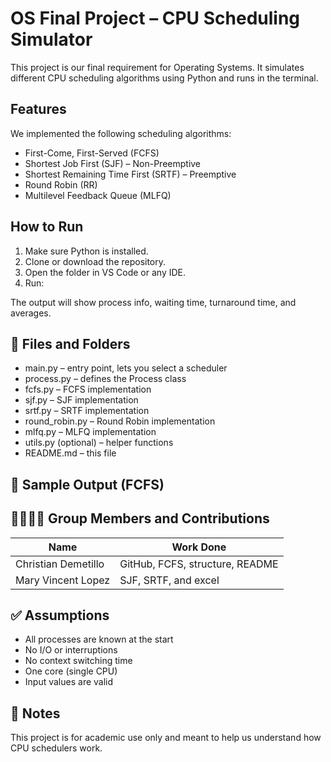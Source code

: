 # OS Final Project – CPU Scheduling Simulator

This project is our final requirement for Operating Systems. It simulates different CPU scheduling algorithms using Python and runs in the terminal.

## Features

We implemented the following scheduling algorithms:

- First-Come, First-Served (FCFS)
- Shortest Job First (SJF) – Non-Preemptive
- Shortest Remaining Time First (SRTF) – Preemptive
- Round Robin (RR)
- Multilevel Feedback Queue (MLFQ)

## How to Run

1. Make sure Python is installed.
2. Clone or download the repository.
3. Open the folder in VS Code or any IDE.
4. Run:

The output will show process info, waiting time, turnaround time, and averages.

## 📁 Files and Folders

- main.py – entry point, lets you select a scheduler
- process.py – defines the Process class
- fcfs.py – FCFS implementation
- sjf.py – SJF implementation
- srtf.py – SRTF implementation
- round_robin.py – Round Robin implementation
- mlfq.py – MLFQ implementation
- utils.py (optional) – helper functions
- README.md – this file

## 🧪 Sample Output (FCFS)


## 👨‍👩‍👧‍👦 Group Members and Contributions

| Name                | Work Done                          |
|---------------------|------------------------------------|
| Christian Demetillo | GitHub, FCFS, structure, README    |
| Mary Vincent Lopez  | SJF, SRTF, and excel               |


## ✅ Assumptions

- All processes are known at the start
- No I/O or interruptions
- No context switching time
- One core (single CPU)
- Input values are valid

## 📌 Notes

This project is for academic use only and meant to help us understand how CPU schedulers work.
